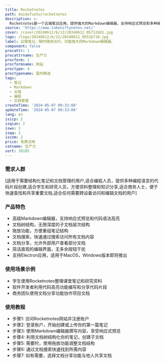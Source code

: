 ```yaml
---
title: Rocketnotes
path: daimafuzhu/rocketnotes
description: >-
  Rocketnotes是一个云端笔记应用，提供强大的Markdown编辑器，支持响应式预览和多种编程语言的代码语法高亮。它允许用户从任何设备访问笔记，并通过文档树结构化管理笔记文档，支持拖放重组和快速搜索文档。此外，还提供文档分享功能，允许用户与外部用户共享特定文档。
source: 'https://www.takeniftynotes.net/'
cover: /cover/20240612/6/12/20240612_05712dd1.jpg
logo: /logo/20240612/6/12/20240612_9b52b710.jpg
label: 云端笔记，随时随地访问，功能强大的Markdown编辑器。
component: false
procattr: 1
procattrname: 生产力
procform: 1
procformname: 网站
proctype: 4
proctypename: 国外精选
tags:
  - 笔记
  - Markdown
  - 云端
  - 编程
  - 文档管理
createTime: '2024-05-07 09:33:08'
updateTime: '2024-05-07 09:33:08'
lang: en
isicp: 2
isqian: 2
iswx: 2
isqq: 2
iscom: 2
price: 免费试用
catname: 生产力
sort: 30185
---
```




### 需求人群
[适用于需要结构化笔记和文档管理的用户,适合编程人员，提供多种编程语言的代码片段创建,适合学生和研究人员，方便资料整理和知识分享,适合商务人士，便于快速查找和共享重要文档,适合任何需要跨设备访问和编辑文档的用户]

### 产品特色
- 高级Markdown编辑器，支持响应式预览和代码语法高亮
- 文档树结构，无限深度的子文档层次结构
- 拖放功能，方便重组笔记结构
- 文档搜索，快速通过搜索访问所有文档内容
- 文档分享，允许外部用户查看部分文档
- 简洁直观的编辑界面，无多余按钮干扰
- 支持Electron应用，适用于MacOS，Windows版本即将推出

### 使用场景示例
- 学生使用Rocketnotes整理课堂笔记和研究资料
- 软件开发者利用代码高亮功能编写和分享代码片段
- 商务团队使用文档分享功能协作项目文档

### 使用教程
- 步骤1: 访问Rocketnotes网站并注册账户
- 步骤2: 登录账户，开始创建或上传你的第一篇笔记
- 步骤3: 使用Markdown编辑器撰写内容，享受响应式预览
- 步骤4: 利用文档树结构化你的笔记，创建子文档
- 步骤5: 需要时，使用拖放功能调整文档结构
- 步骤6: 通过文档搜索快速找到所需内容
- 步骤7: 如有需要，选择文档分享功能与他人共享文档

  
